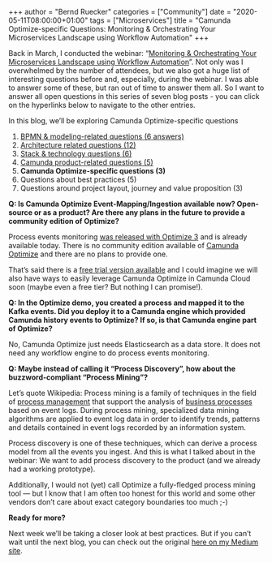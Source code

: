 +++
author = "Bernd Ruecker"
categories = ["Community"]
date = "2020-05-11T08:00:00+01:00"
tags = ["Microservices"]
title = "Camunda Optimize-specific Questions: Monitoring & Orchestrating Your Microservices Landscape using Workflow Automation"
+++

Back in March, I conducted the webinar: “[Monitoring & Orchestrating Your Microservices Landscape using Workflow Automation](https://camunda.com/learn/webinars/microservices-landscape-workflow-automation/)”. Not only was I overwhelmed by the number of attendees, but we also got a huge list of interesting questions before and, especially, during the webinar. I was able to answer some of these, but ran out of time to answer them all. So I want to answer all open questions in this series of seven blog posts - you can click on the hyperlinks below to navigate to the other entries.

In this blog, we’ll be exploring Camunda Optimize-specific questions

1. [BPMN & modeling-related questions (6 answers)](https://blog.camunda.com/post/2020/04/webinar-faq-part-1-monitoring-orchestrating-your-microservices-landscape-using-workflow-automation/)
2. [Architecture related questions (12)](https://blog.camunda.com/post/2020/04/architecture-questions-monitoring-orchestrating-your-microservices-landscape-using-workflow-automation/)
3. [Stack & technology questions (6)](https://blog.camunda.com/post/2020/04/stack-and-technology-questions-monitoring-orchestrating-your-microservices-landscape-using-workflow-automation/)
4. [Camunda product-related questions (5)](https://blog.camunda.com/post/2020/05/camunda-product-related-questions-monitoring-orchestrating-your-microservices-landscape-using-workflow-automation/)
5. __Camunda Optimize-specific questions (3)__
6. Questions about best practices (5)
7. Questions around project layout, journey and value proposition (3)

__Q: Is Camunda Optimize Event-Mapping/Ingestion available now? Open-source or as a product? Are there any plans in the future to provide a community edition of Optimize?__

Process events monitoring [was released with Optimize 3](https://blog.camunda.com/post/2020/04/announcing-camunda-optimize-3.0/) and is already available today.
There is no community edition available of [Camunda Optimize](https://camunda.com/products/optimize/) and there are no plans to provide one.

That’s said there is a [free trial version available](https://camunda.com/download/enterprise/) and I could imagine we will also have ways to easily leverage Camunda Optimize in Camunda Cloud soon (maybe even a free tier? But nothing I can promise!).

__Q: In the Optimize demo, you created a process and mapped it to the Kafka events. Did you deploy it to a Camunda engine which provided Camunda history events to Optimize? If so, is that Camunda engine part of Optimize?__

No, Camunda Optimize just needs Elasticsearch as a data store. It does not need any workflow engine to do process events monitoring.

__Q: Maybe instead of calling it “Process Discovery”, how about the buzzword-compliant “Process Mining”?__

Let’s quote Wikipedia:
Process mining is a family of techniques in the field of [process management](https://en.wikipedia.org/wiki/Process_management) that support the analysis of [business processes](https://en.wikipedia.org/wiki/Business_process) based on event logs. During process mining, specialized data mining algorithms are applied to event log data in order to identify trends, patterns and details contained in event logs recorded by an information system.

Process discovery is one of these techniques, which can derive a process model from all the events you ingest. And this is what I talked about in the webinar: We want to add process discovery to the product (and we already had a working prototype).

Additionally, I would not (yet) call Optimize a fully-fledged process mining tool — but I know that I am often too honest for this world and some other vendors don’t care about exact category boundaries too much ;-)


__Ready for more?__

Next week we’ll be taking a closer look at best practices. But if you can’t wait until the next blog, you can check out the original [here on my Medium site](https://blog.bernd-ruecker.com/microservices-webinar-faq-1a9741f4481c).
